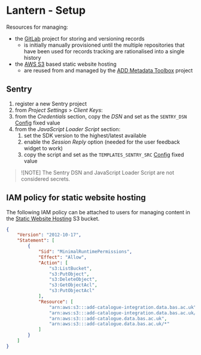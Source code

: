 # Lantern - Setup

Resources for managing:

* the [GitLab](/docs/architecture.md#gitlab) project for storing and versioning records
  * is initially manually provisioned until the multiple repositories that have been used for records tracking are
    rationalised into a single history
* the [AWS S3](/docs/architecture.md#amazon-s3) based static website hosting
  * are reused from and managed by the
    [ADD Metadata Toolbox](https://gitlab.data.bas.ac.uk/MAGIC/add-metadata-toolbox/-/blob/main/docs/setup.md) project
## Sentry

1. register a new Sentry project
2. from *Project Settings* > *Client Keys*:
  1. from the *Credentials* section, copy the *DSN* and set as the `SENTRY_DSN` [Config](/docs/config.md) fixed value
  2. from the *JavaScript Loader Script* section:
     1. set the SDK version to the highest/latest available
     2. enable the *Session Reply* option (needed for the user feedback widget to work)
     3. copy the script and set as the `TEMPLATES_SENTRY_SRC` [Config](/docs/config.md) fixed value

> ![NOTE]
> The Sentry DSN and JavaScript Loader Script are not considered secrets.


## IAM policy for static website hosting

The following IAM policy can be attached to users for managing content in the
[Static Website Hosting](/docs/architecture.md#static-site) S3 bucket.

```json
{
    "Version": "2012-10-17",
    "Statement": [
        {
            "Sid": "MinimalRuntimePermissions",
            "Effect": "Allow",
            "Action": [
                "s3:ListBucket",
                "s3:PutObject",
                "s3:DeleteObject",
                "s3:GetObjectAcl",
                "s3:PutObjectAcl"
            ],
            "Resource": [
                "arn:aws:s3:::add-catalogue-integration.data.bas.ac.uk",
                "arn:aws:s3:::add-catalogue-integration.data.bas.ac.uk/*",
                "arn:aws:s3:::add-catalogue.data.bas.ac.uk",
                "arn:aws:s3:::add-catalogue.data.bas.ac.uk/*"
            ]
        }
    ]
}
```

